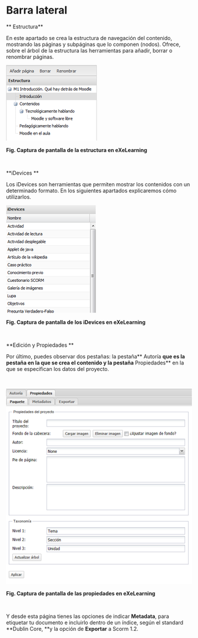 
# Barra lateral

** Estructura**

En este apartado se crea la estructura de navegación del contenido, mostrando las páginas y subpáginas que lo componen (nodos). Ofrece, sobre el árbol de la estructura las herramientas para añadir, borrar o renombrar páginas.

![](img/Estructura_exe.png)

**Fig.  Captura de pantalla de la estructura en eXeLearning**

 

**iDevices **

Los iDevices son herramientas que permiten mostrar los contenidos con un determinado formato. En los siguientes apartados explicaremos cómo utilizarlos.


![](img/idevices_exe.png)

**Fig. Captura de pantalla de los iDevices en eXeLearning**

 

**Edición y Propiedades **

Por último, puedes observar dos pestañas: la pestaña** Autoría **que es la pestaña en la que se crea el contenido y la pestaña** Propiedades** en la que se especifican los datos del proyecto.

 


![](img/propiedades_exe.png)

**Fig. Captura de pantalla de las propiedades en eXeLearning**

 

Y desde esta página tienes las opciones de indicar **Metadata**, para etiquetar tu documento e incluirlo dentro de un índice, según el standard **Dublin Core, **y la opción de **Exportar** a Scorm 1.2.

 

